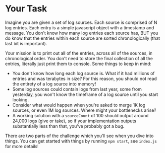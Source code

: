 # Your Task

Imagine you are given a set of log sources.  Each source is comprised of N log entries.  Each entry is a simple javascript object with a timestamp and message.  You don't know how many log entries each source has, BUT you do know that the entries within each source are sorted chronologically (that last bit is important).

Your mission is to print out all of the entries, across all of the sources, in chronological order.  You don't need to store the final collection of all the entries, literally just print them to console.  Some things to keep in mind:

* You don't know how long each log source is.  What if it had millions of entries and was terabytes in size? For this reason, you should not read the entirety of a log source into memory!
* Some log sources could contain logs from last year, some from yesterday, you won't know the timeframe of a log source until you start looking.
* Consider what would happen when you're asked to merge 1K log sources, or even 1M log sources.  Where might your bottlenecks arise?
* A working solution with a `sourceCount` of 100 should output around 24,000 logs (give or take), so if your implementation outputs substantially less than that, you've probably got a bug.

There are two parts of the challenge which you'll see when you dive into things.  You can get started with things by running `npm start`, see `index.js` for more details!


